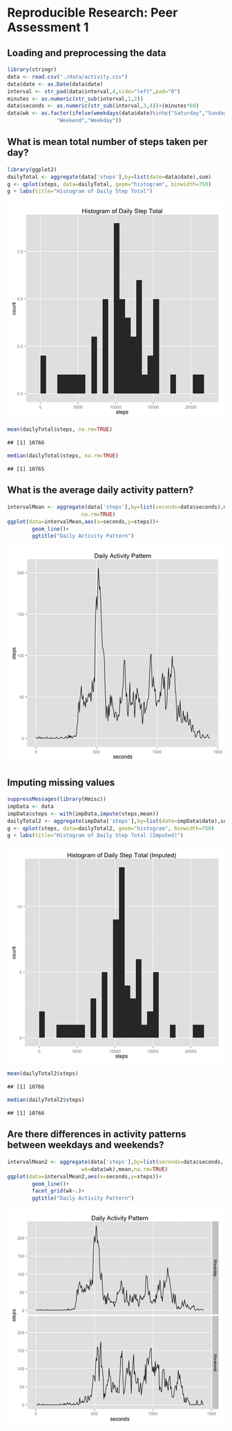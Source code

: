 # Reproducible Research: Peer Assessment 1


## Loading and preprocessing the data


```r
library(stringr)
data <- read.csv("./data/activity.csv")
data$date <- as.Date(data$date)
interval <- str_pad(data$interval,4,side="left",pad="0")
minutes <- as.numeric(str_sub(interval,1,2))
data$seconds <- as.numeric(str_sub(interval,3,4))+(minutes*60)
data$wk <- as.factor(ifelse(weekdays(data$date)%in%c("Saturday","Sunday"),
                "Weekend","Weekday"))
```

## What is mean total number of steps taken per day?


```r
library(ggplot2)
dailyTotal <- aggregate(data['steps'],by=list(date=data$date),sum)
g <- qplot(steps, data=dailyTotal, geom="histogram", binwidth=750)
g + labs(title="Histogram of Daily Step Total")
```

![plot of chunk meansteps](figure/meansteps.png) 

```r
mean(dailyTotal$steps, na.rm=TRUE)
```

```
## [1] 10766
```

```r
median(dailyTotal$steps, na.rm=TRUE)
```

```
## [1] 10765
```

## What is the average daily activity pattern?


```r
intervalMean <- aggregate(data['steps'],by=list(seconds=data$seconds),mean,
                        na.rm=TRUE)
ggplot(data=intervalMean,aes(x=seconds,y=steps))+
        geom_line()+
        ggtitle("Daily Activity Pattern")
```

![plot of chunk dailypattern](figure/dailypattern.png) 

## Imputing missing values


```r
suppressMessages(library(Hmisc))
impData <- data
impData$steps <- with(impData,impute(steps,mean))
dailyTotal2 <- aggregate(impData['steps'],by=list(date=impData$date),sum)
g <- qplot(steps, data=dailyTotal2, geom="histogram", binwidth=750)
g + labs(title="Histogram of Daily Step Total (Imputed)")
```

![plot of chunk impute](figure/impute.png) 

```r
mean(dailyTotal2$steps)
```

```
## [1] 10766
```

```r
median(dailyTotal2$steps)
```

```
## [1] 10766
```

## Are there differences in activity patterns between weekdays and weekends?


```r
intervalMean2 <- aggregate(data['steps'],by=list(seconds=data$seconds,
                        wk=data$wk),mean,na.rm=TRUE)
ggplot(data=intervalMean2,aes(x=seconds,y=steps))+
        geom_line()+
        facet_grid(wk~.)+
        ggtitle("Daily Activity Pattern")
```

![plot of chunk wkpattern](figure/wkpattern.png) 
